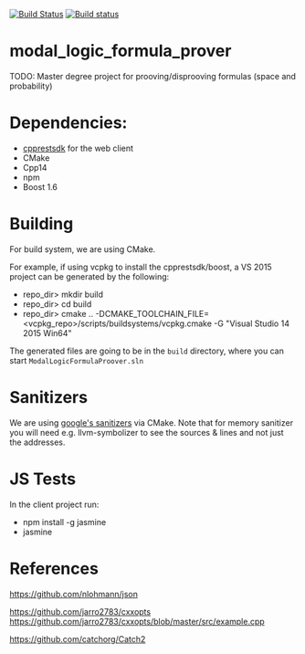 [![Build Status](https://travis-ci.com/Anton94/modal_logic_formula_prover.svg?branch=master)](https://travis-ci.com/Anton94/modal_logic_formula_prover)
[![Build status](https://ci.appveyor.com/api/projects/status/0bjq49fxgpb66jkn?svg=true)](https://ci.appveyor.com/project/Anton94/modal-logic-formula-prover)

# modal_logic_formula_prover
TODO: Master degree project for prooving/disprooving formulas (space and probability)

# Dependencies:
- [cpprestsdk](https://github.com/microsoft/cpprestsdk) for the web client
- CMake
- Cpp14
- npm
- Boost 1.6

# Building
For build system, we are using CMake.

For example, if using vcpkg to install the cpprestsdk/boost, a VS 2015 project can be generated by the following:
- repo_dir> mkdir build
- repo_dir> cd build
- repo_dir> cmake .. -DCMAKE_TOOLCHAIN_FILE=<vcpkg_repo>/scripts/buildsystems/vcpkg.cmake -G "Visual Studio 14 2015 Win64"

The generated files are going to be in the `build` directory, where you can start `ModalLogicFormulaProover.sln`

# Sanitizers
We are using [google's sanitizers](https://github.com/google/sanitizers) via CMake.
Note that for memory sanitizer you will need e.g. llvm-symbolizer to see the sources & lines and not just the addresses.


# JS Tests
In the client project run:
- npm install -g jasmine
- jasmine

# References

https://github.com/nlohmann/json

https://github.com/jarro2783/cxxopts
https://github.com/jarro2783/cxxopts/blob/master/src/example.cpp

https://github.com/catchorg/Catch2
